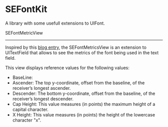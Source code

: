 SEFontKit
=============

A library with some usefull extensions to UIFont.

SEFontMetricView
________________

Inspired by this [blog entry](http://www.cocoanetics.com/2010/02/understanding-uifont/), the SEFontMetricsView is an extension to UITextField that allows to see the metrics of the font being used in the text field.

This view displays reference values for the following values:

- BaseLine:
- Ascender: The top y-coordinate, offset from the baseline, of the receiver’s longest ascender.
- Descender: The bottom y-coordinate, offset from the baseline, of the receiver’s longest descender.
- Cap Height: This value measures (in points) the maximum height of a capital character.
- X Height: This value measures (in points) the height of the lowercase character "x".

